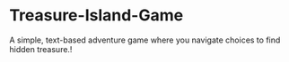 # Treasure-Island-Game
 A simple, text-based adventure game where you navigate choices to find hidden treasure.!
